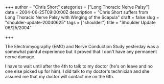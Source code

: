 +++
author = "Chris Short"
categories = ["Long Thoracic Nerve Palsy"]
date = 2004-06-25T09:00:00Z
description = "Chris Short suffers from Long Thoracic Nerve Palsy with Winging of the Scapula"
draft = false
slug = "shoulder-update-20040625"
tags = ["shoulder"]
title = "Shoulder Update 06/25/2004"

+++

The Electromyography (EMG) and Nerve Conduction Study yesterday was a somewhat painful experience but it proved that I don't have any permanent nerve damage.

I have to wait until after the 4th to talk to my doctor (he's on leave and no one else picked up for him). I did talk to my doctor's technician and she assured me that my doctor will contact me on the 6th.